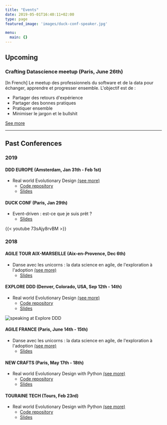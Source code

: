 ```yaml
---
title: "Events"
date: 2019-05-01T16:40:11+02:00
type: page
featured_image: 'images/duck-conf-speaker.jpg'

menu:
  main: {}
---
```


## Upcoming

### Crafting Datascience meetup (Paris, June 26th)

[In French] Le meetup des professionnels du software et de la data pour échanger, apprendre et progresser ensemble. L'objectif est de :

- Partager des retours d'expérience
- Partager des bonnes pratiques
- Pratiquer ensemble
- Minimiser le jargon et le bullshit

[See more](https://www.meetup.com/fr-FR/crafting-datascience)

-------

## Past Conferences

### 2019

#### DDD EUROPE (Amsterdam, Jan 31th - Feb 1st)

- Real world Evolutionary Design [(see more)](https://dddeurope.com/2019/speakers/wassel-alazhar)
  - [Code repository](https://github.com/jcraftsman/evolutionary-design-workshop)
  - [Slides](https://speakerdeck.com/jcraftsman/real-world-evolutionary-design)

#### DUCK CONF (Paris, Jan 29th)

- Event-driven : est-ce que je suis prêt ?
  - [Slides](https://speakerdeck.com/jcraftsman/event-driven-est-ce-que-je-suis-pret)

{{< youtube 73sAjy8rvBM >}}

### 2018

#### AGILE TOUR AIX-MARSEILLE (Aix-en-Provence, Dec 6th)

- Danse avec les unicorns : la data science en agile, de l'exploration à l'adoption [(see more)](http://atmrs.esprit-agile.com/conferences/#20)
  - [Slides](https://speakerdeck.com/jcraftsman/danse-avec-les-unicorns-la-data-science-en-agile-de-lexploration-a-ladoption)

#### EXPLORE DDD (Denver, Colorado, USA, Sep 12th - 14th)

- Real world Evolutionary Design [(see more)](http://exploreddd.com/speakers/wassel-alazhar.html)
  - [Code repository](https://github.com/jcraftsman/evolutionary-design-workshop)
  - [Slides](https://speakerdeck.com/jcraftsman/real-world-evolutionary-design)

![speaking at Explore DDD](/images/exploreddd-speaker.jpg)

#### AGILE FRANCE (Paris, June 14th - 15th)

- Danse avec les unicorns : la data science en agile, de l'exploration à l'adoption [(see more)](https://joind.in/talk/60958)
  - [Slides](https://speakerdeck.com/jcraftsman/agile-france-danse-avec-les-unicorns-la-data-science-en-agile-de-lexploration-a-ladoption)

#### NEW CRAFTS (Paris, May 17th - 18th)

- Real world Evolutionary Design with Python [(see more)](https://ncrafts.io/speaker/wasselovski)
  - [Code repository](https://github.com/jcraftsman/evolutionary-design-workshop)
  - [Slides](https://slides.com/wasselalazhar/real-world-evolutionary-design-with-python-newcrafts)

#### TOURAINE TECH (Tours, Feb 23rd)

- Real world Evolutionary Design with Python [(see more)](https://touraine.tech/agenda.html#3046)
  - [Code repository](https://github.com/jcraftsman/evolutionary-design-workshop)
  - [Slides](http://slides.com/wasselalazhar/real-world-evolutionary-design-with-python)